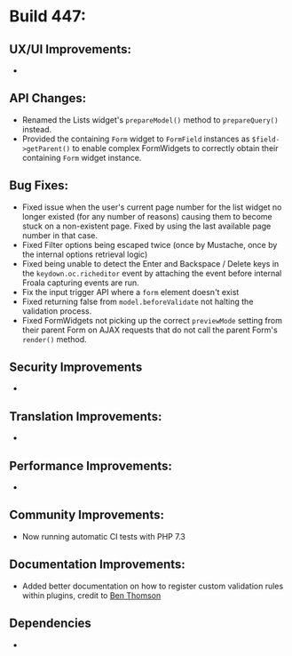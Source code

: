 # Build 447:

## UX/UI Improvements:
-

## API Changes:
- Renamed the Lists widget's `prepareModel()` method to `prepareQuery()` instead.
- Provided the containing `Form` widget to `FormField` instances as `$field->getParent()` to enable complex FormWidgets to correctly obtain their containing `Form` widget instance.

## Bug Fixes:
- Fixed issue when the user's current page number for the list widget no longer existed (for any number of reasons) causing them to become stuck on a non-existent page. Fixed by using the last available page number in that case.
- Fixed Filter options being escaped twice (once by Mustache, once by the internal options retrieval logic)
- Fixed being unable to detect the Enter and Backspace / Delete keys in the `keydown.oc.richeditor` event by attaching the event before internal Froala capturing events are run.
- Fix the input trigger API where a `form` element doesn't exist
- Fixed returning false from `model.beforeValidate` not halting the validation process.
- Fixed FormWidgets not picking up the correct `previewMode` setting from their parent Form on AJAX requests that do not call the parent Form's `render()` method.

## Security Improvements
-

## Translation Improvements:
-

## Performance Improvements:
-

## Community Improvements:
- Now running automatic CI tests with PHP 7.3

## Documentation Improvements:
- Added better documentation on how to register custom validation rules within plugins, credit to [Ben Thomson](https://github.com/bennothommo)

## Dependencies
-